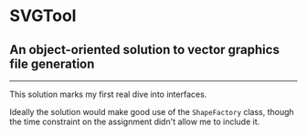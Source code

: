 # SVGTool
## An object-oriented solution to vector graphics file generation
***
This solution marks my first real dive into interfaces.

Ideally the solution would make good use of the `ShapeFactory` class, though the time constraint on the assignment didn't allow me to include it.